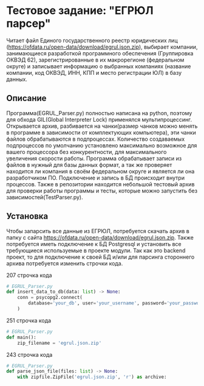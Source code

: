 # Тестовое задание: "ЕГРЮЛ парсер"
Читает файл Единого государственного реестр юридических лиц (https://ofdata.ru/open-data/download/egrul.json.zip), выбирает компании, занимающиеся разработкой программного обеспечения (Группировка ОКВЭД 62), зарегистрированные в их макрорегионе (федеральном округе) и записывает информацию о выбранных компаниях (название компании, код ОКВЭД, ИНН, КПП и место регистрации ЮЛ) в базу данных.

## Описание
Программа(EGRUL_Parser.py) полностью написана на python, поэтому для обхода GIL(Global Interpreter Lock) применялся мультипроцессинг. Открывается архив, разбивается на чанки(размер чанков можно менять в программе в зависимости от комплектующих компьютера), эти чанки файлов обрабатываются в подпроцессах. Количество создаваемых подпроцессов по умолчанию установлено максимально возможное для вашего процессора без конкурентности, для максимального увеличения скорости работы. Программа обрабатывает записи из файлов в нужный для базы данных формат, а так же проверяет находится ли компания в своём федеральном округе и является ли она разработчиком ПО. Подключение и запись в БД происходит внутри процессов. Также в репозитории находится небольшой тестовый архив для проверки работы программы и тесты, которые можно запустить без зависимостей(TestParser.py).

## Установка
Чтобы запарсить все данные из ЕГРЮЛ, потребуется скачать архив в папку с сайта https://ofdata.ru/open-data/download/egrul.json.zip.
Также потребуется иметь подключение к БД Postgresql и установить все требующиеся используемые в проекте модули.
Так как это backend проект, то для подключение к своей БД и/или для парсинга стороннего архива потребуется изменить строчки кода.

207 строчка кода
```python
# EGRUL_Parser.py
def insert_data_to_db(data: list) -> None:
    conn = psycopg2.connect(
        database='your_db', user='your_username', password='your_password', host='your_host' # connect to your database
    )
```
251 строчка кода
```python
# EGRUL_Parser.py
def main():
    zip_filename = 'egrul.json.zip'
```
243 строчка кода
```python
# EGRUL_Parser.py
def parse_json_file(files: list) -> None:
    with zipfile.ZipFile('egrul.json.zip', 'r') as archive:
```
